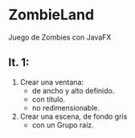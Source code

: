 # ZombieLand
Juego de Zombies con JavaFX

## It. 1:
1. Crear una ventana:
	* de ancho y alto definido.
	* con título.
	* no redimensionable.
2. Crear una escena, de fondo gris
	* con un Grupo raíz.
	
